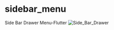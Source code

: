 # sidebar_menu
 Side Bar Drawer Menu-Flutter
![Side_Bar_Drawer](https://github.com/atulvesu/Sidebar-Drawer-Flutter/assets/157306983/618f4b10-2f54-4019-96ea-e61f2b8f4bcb)
